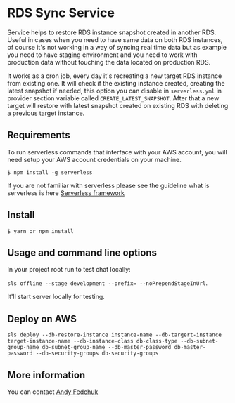# RDS Sync Service

Service helps to restore RDS instance snapshot created in another RDS. Useful in cases when you need to have same data on both RDS instances, of course it's not working in a way of syncing real time data
but as example you need to have staging environment and you need to work with production data without touching the data located on production RDS.

It works as a cron job, every day it's recreating a new target RDS instance from existing one. It will check if the existing instance created, creating the latest snapshot if needed, this option you can disable in `serverless.yml` in provider section variable called `CREATE_LATEST_SNAPSHOT`.
After that a new target will restore with latest snapshot created on existing RDS with deleting a previous target instance.

## Requirements

To run serverless commands that interface with your AWS account, you will need setup your AWS account credentials on your machine.

```
$ npm install -g serverless
```

If you are not familiar with serverless please see the guideline what is serverless is here [Serverless framework](https://www.serverless.com/framework/docs/)

## Install

```
$ yarn or npm install

```

## Usage and command line options

In your project root run to test chat locally:

`sls offline --stage development --prefix= --noPrependStageInUrl`.

It'll start server locally for testing.

## Deploy on AWS

`sls deploy --db-restore-instance instance-name --db-targert-instance target-instance-name
--db-instance-class db-class-type --db-subnet-group-name db-subnet-group-name --db-master-password db-master-password --db-security-groups db-security-groups`


## More information

You can contact [Andy Fedchuk](mailto:andriy.fedchuk@gmail.com)

